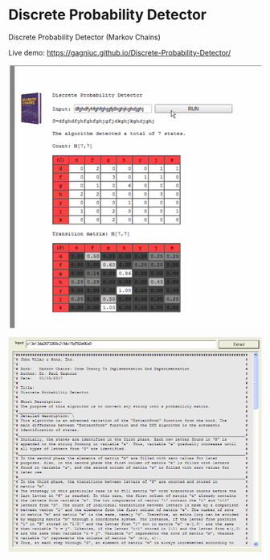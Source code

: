 # Discrete Probability Detector
Discrete Probability Detector (Markov Chains)

Live demo: https://gagniuc.github.io/Discrete-Probability-Detector/

![screenshot](https://github.com/Gagniuc/Discrete-Probability-Detector/blob/main/How%20To.gif)

![screenshot](https://github.com/Gagniuc/Discrete-Probability-Detector/blob/main/img/How%20To%20VB6.gif)
